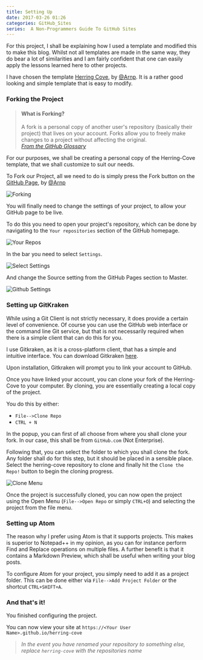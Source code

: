 ```yaml
---
title: Setting Up
date: 2017-03-26 01:26
categories: GitHub_Sites
series:  A Non-Programmers Guide To GitHub Sites
---
```


For this project, I shall be explaining how I used a template and modified this to make this blog. Whilst not all templates are made in the same way, they do bear a lot of similarities and I am fairly confident that one can easily apply the lessons learned here to other projects.

I have chosen the template [Herring Cove](https://github.com/arnp/herring-cove), by [@Arnp](https://github.com/arnp). It is a rather good looking and simple template that is easy to modify.

### Forking the Project

>#### What is Forking?
>A fork is a personal copy of another user's repository (basically their project) that lives on your account. Forks allow you to freely make changes to a project without affecting the original.
><br>*[From the GitHub Glossary](https://help.github.com/articles/github-glossary/)*

For our purposes, we shall be creating a personal copy of the Herring-Cove template, that we shall customize to suit our needs.

To Fork our Project, all we need to do is simply press the Fork button on the [GitHub Page](https://github.com/arnp/herring-cove), by [@Arnp](https://github.com/arnp)

![Forking]({{site.baseurl}}/images/tutorial/fork.png "How to Fork")

You will finally need to change the settings of your project, to allow your GitHub page to be live.

To do this you need to open your project's repository, which can be done by navigating to the `Your repositories` section of the GitHub homepage.

![Your Repos]({{site.baseurl}}/images/tutorial/YourRepositories.png "Your Repositories")

In the bar you need to select `Settings`.

![Select Settings]({{site.baseurl}}/images/tutorial/githubbar.png "Select Settings")

And change the Source setting from the GitHub Pages section to Master.

  ![Github Settings]({{site.baseurl}}/images/tutorial/githubsettings.png "Change to Master")


### Setting up GitKraken
While using a Git Client is not strictly necessary, it does provide a certain level of convenience. Of course you can use the GitHub web interface or the command line Git service, but that is not necessarily required when there is a simple client that can do this for you.

I use Gitkraken, as it is a cross-platform client, that has a simple and intuitive interface. You can download Gitkraken [here](www.gitkraken.com).

Upon installation, Gitkraken will prompt you to link your account to GitHub.

Once you have linked your account, you can clone your fork of the Herring-Cove to your computer. By cloning, you are essentially creating a local copy of the project.

You do this by either:
* `File-->Clone Repo`
* `CTRL + N`

In the popup, you can first of all choose from where you shall clone your fork. In our case, this shall be from `GitHub.com` (Not Enterprise).

Following that, you can select the folder to which you shall clone the fork. Any folder shall do for this step, but it should be placed in a sensible place.
Select the herring-cove repository to clone and finally hit the `Clone the Repo!` button to begin the cloning progress.


![Clone Menu]({{site.basurl}}/images/tutorial/gitkrakenClone.png "The Clone Menu")

Once the project is successfully cloned, you can now open the project using the Open Menu (`File-->Open Repo` or simply `CTRL+O`) and selecting the project from the file menu.



### Setting up Atom
The reason why I prefer using Atom is that it supports projects. This makes is superior to Notepad++ in my opinion, as you can for instance perform Find and Replace operations on multiple files. A further benefit is that it contains a Markdown Preview, which shall be useful when writing your blog posts.

To configure Atom for your project, you simply need to add it as a project folder. This can be done either via `File-->Add Project Folder` or the shortcut `CTRL+SHIFT+A`.

### And that's it!
You finished configuring the project.

You can now view your site at `https://<Your User Name>.github.io/herring-cove`


>_In the event you have renamed your repository to something else, replace `herring-cove` with the repositories name_
